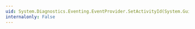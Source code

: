 ```yaml
---
uid: System.Diagnostics.Eventing.EventProvider.SetActivityId(System.Guid@)
internalonly: False
---
```


